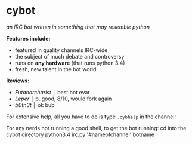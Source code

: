 cybot
=====

*an IRC bot written in something that may resemble python*


__Features include:__
* featured in quality channels IRC-wide
* the subject of much debate and controversy
* runs on __any hardware__ (that runs python 3.4)
* fresh, new talent in the bot world

__Reviews:__
 * *Futanarcharist* __│__ best bot evar
 * *Leper* __│__ p. good, 8/10, would fork again
 * *b0tn3t* __│__ ok bub


For extensive help, all you have to do is type `.cybhelp` in the channel!

For any nerds not running a good shell, to get the bot running: 
cd into the cybot directory 
python3.4 irc.py '#nameofchannel' botname
